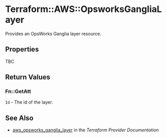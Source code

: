 # Terraform::AWS::OpsworksGangliaLayer

Provides an OpsWorks Ganglia layer resource.

## Properties

TBC

## Return Values

### Fn::GetAtt

`Id` - The id of the layer.

## See Also

* [aws_opsworks_ganglia_layer](https://www.terraform.io/docs/providers/aws/r/opsworks_ganglia_layer.html) in the _Terraform Provider Documentation_
